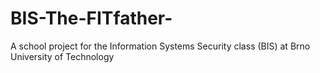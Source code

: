 # BIS-The-FITfather-
A school project for the Information Systems Security class (BIS) at Brno University of Technology
